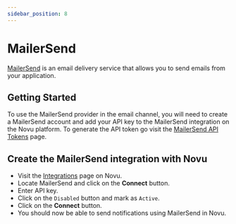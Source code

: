 ```yaml
---
sidebar_position: 8
---
```


# MailerSend

[MailerSend](https://www.mailersend.com/) is an email delivery service that allows you to send emails from your application.

## Getting Started

To use the MailerSend provider in the email channel, you will need to create a MailerSend account and add your API key to the MailerSend integration on the Novu platform.
To generate the API token go visit the [MailerSend API Tokens](https://www.mailersend.com/help/managing-api-tokens) page.

## Create the MailerSend integration with Novu

- Visit the [Integrations](https://web.novu.co/integrations) page on Novu.
- Locate MailerSend and click on the **Connect** button.
- Enter API key.
- Click on the `Disabled` button and mark as `Active`.
- Click on the **Connect** button.
- You should now be able to send notifications using MailerSend in Novu.

